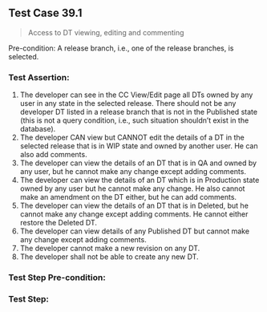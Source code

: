 ## Test Case 39.1

> Access to DT viewing, editing and commenting

Pre-condition: A release branch, i.e., one of the release branches, is selected.



### Test Assertion:

1. The developer can see in the CC View/Edit page all DTs owned by any user in any state in the selected release. There should not be any developer DT listed in a release branch that is not in the Published state (this is not a query condition, i.e., such situation shouldn’t exist in the database).
2. The developer CAN view but CANNOT edit the details of a DT in the selected release that is in WIP state and owned by another user. He can also add comments.
3. The developer can view the details of an DT that is in QA and owned by any user, but he cannot make any change except adding comments.
4. The developer can view the details of an DT which is in Production state owned by any user but he cannot make any change. He also cannot make an amendment on the DT either, but he can add comments.
5. The developer can view the details of an DT that is in Deleted, but he cannot make any change except adding comments. He cannot either restore the Deleted DT.
6. The developer can view details of any Published DT but cannot make any change except adding comments.
7. The developer cannot make a new revision on any DT.
8. The developer shall not be able to create any new DT.

### Test Step Pre-condition:



### Test Step: